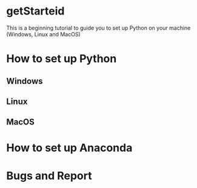 # getStarteid

This is a beginning tutorial to guide you to set up Python on your machine (Windows, Linux and MacOS)

# How to set up Python

## Windows

## Linux

## MacOS

# How to set up Anaconda

# Bugs and Report

